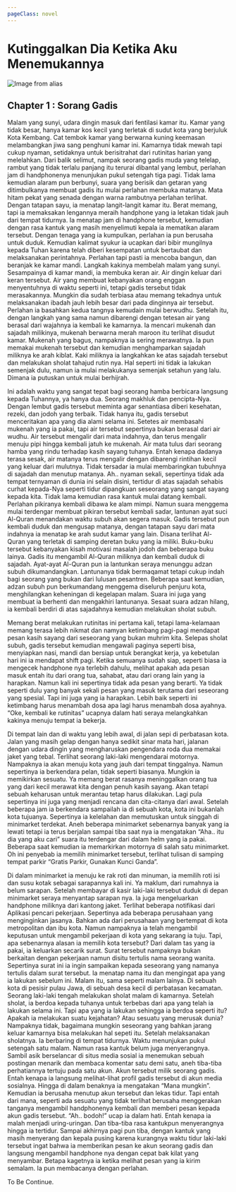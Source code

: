 ```yaml
---
pageClass: novel
---
```


# Kutinggalkan Dia Ketika Aku Menemukannya

![Image from alias](/img/KDKAM-CH01.jpg)

## Chapter 1 : Sorang Gadis

Malam yang sunyi, udara dingin masuk dari fentilasi kamar itu. Kamar yang tidak besar, hanya kamar kos kecil yang terletak di sudut kota yang berjuluk Kota Kembang. Cat tembok kamar yang berwarna kuning keemasan melambangkan jiwa sang penghuni kamar ini. Kamarnya tidak mewah tapi cukup nyaman, setidaknya untuk berisitrahat dari rutinitas harian yang melelahkan. Dari balik selimut, nampak seorang gadis muda yang telelap, rambut yang tidak terlalu panjang itu terurai dibantal yang lembut, perlahan jam di handphonenya menunjukan pukul setengah tiga pagi. Tidak lama kemudian alaram pun berbunyi, suara yang berisik dan getaran yang ditimbulkanya membuat gadis itu mulai perlahan membuka matanya. Mata hitam pekat yang senada dengan warna rambutnya perlahan terlihat. Dengan tatapan sayu, ia menatap langit-langit kamar itu. Berat memang, tapi ia memaksakan lengannya meraih handphone yang ia letakan tidak jauh dari tempat tidurnya. Ia menatap jam di handphone tersebut, kemudian dengan rasa kantuk yang masih menyelimuti kepala ia mematikan alaram tersebut. Dengan tenaga yang ia kumpulkan, perlahan ia pun berusaha untuk duduk. Kemudian kalimat syukur ia ucapkan dari bibir mungilnya kepada Tuhan karena telah diberi kesempatan untuk bertaubat dan melaksanakan perintahnya. Perlahan tapi pasti ia mencoba bangun, dan beranjak ke kamar mandi. Langkah kakinya membelah malam yang sunyi. Sesampainya di kamar mandi, ia membuka keran air. Air dingin keluar dari keran tersebut. Air yang membuat kebanyakan orang enggan menyentuhnya di waktu seperti ini, tetapi gadis tersebut tidak merasakannya. Mungkin dia sudah terbiasa atau memang tekadnya untuk melaksanakan ibadah jauh lebih besar dari pada dinginnya air tersebut. Perlahan ia basahkan kedua tangnya kemudain mulai berwudhu. Setelah itu, dengan langkah yang sama namun dibarengi dengan tetesan air yang berasal dari wajahnya ia kembali ke kamarnya. Ia mencari mukenah dan sajadah milikinya, mukenah berwarna merah maroon itu terlihat disudut kamar. Mukenah yang bagus, nampaknya ia sering merawatnya. Ia pun memakai mukenah tersebut dan kemudian menghamparkan sajadah miliknya ke arah kiblat. Kaki miliknya ia langkahkan ke atas sajadah tersebut dan melakukan sholat tahajud rutin nya. Hal seperti ini tidak ia lakukan semenjak dulu, namun ia mulai melakukanya semenjak setahun yang lalu. Dimana ia putuskan untuk mulai berhijrah. 

Ini adalah waktu yang sangat tepat bagi seorang hamba berbicara langsung kepada Tuhannya, ya hanya dua. Seorang makhluk dan pencipta-Nya. Dengan lembut gadis tersebut meminta agar senantiasa diberi kesehatan, rezeki, dan jodoh yang terbaik. Tidak hanya itu, gadis tersebut menceritakan apa yang dia alami selama ini. Setetes air membasahi mukenah yang ia pakai, tapi air tersebut sepertinya bukan berasal dari air wudhu. Air tersebut mengalir dari mata indahnya, dan terus mengalir menuju pipi hingga kembali jatuh ke mukenah. Air mata tulus dari seorang hamba yang rindu terhadap kasih sayang tuhanya. Entah kenapa dadanya terasa sesak, air matanya terus mengalir dengan dibarengi rintihan kecil yang keluar dari mulutnya. Tidak tersadar ia mulai membaringkan tubuhnya di sajadah dan menutup matanya. Ah.. nyaman sekali, sepertinya tidak ada tempat ternyaman di dunia ini selain disini, tertidur di atas sajadah sehabis curhat kepada-Nya seperti tidur dipangkuan seseorang yang sangat sayang kepada kita. Tidak lama kemudian rasa kantuk mulai datang kembali. Perlahan pikiranya kembali dibawa ke alam mimpi. Namun suara menggema mulai terdengar membuat pikiran tersebut kembali sadar, lantunan ayat suci Al-Quran menandakan waktu subuh akan segera masuk. Gadis tersebut pun kembali duduk dan mengusap matanya, dengan tatapan sayu dari mata indahnya ia menatap ke arah sudut kamar yang lain. Disana terlihat Al-Quran yang terletak di samping deretan buku yang ia miliki. Buku-buku tersebut kebanyakan kisah motivasi masalah jodoh dan beberapa buku lainya. Gadis itu mengambil Al-Quran miliknya dan kembali duduk di sajadah. Ayat-ayat Al-Quran pun ia lantunkan seraya menunggu adzan subuh dikumandangkan. Lantunanya tidak bermaqamat tetapi cukup indah bagi seorang yang bukan dari lulusan pesantren. Beberapa saat kemudian, adzan subuh pun berkumandang menggema diseluruh penjuru kota, menghilangkan keheningan di kegelapan malam. Suara ini juga yang membuat ia berhenti dan mengakhiri lantunanya. Sesaat suara adzan hilang, ia kembali berdiri di atas sajadahnya kemudian melakukan sholat subuh.

Memang berat melakukan rutinitas ini pertama kali, tetapi lama-kelamaan memang terasa lebih nikmat dan namyan ketimbang pagi-pagi mendapat pesan kasih sayang dari seseorang yang bukan muhrim kita. Selepas sholat subuh, gadis tersebut kemudian mengawali paginya seperti bisa, menyiapkan nasi, mandi dan bersiap untuk berangkat kerja, ya kebetulan hari ini ia mendapat shift pagi. Ketika semuanya sudah siap, seperti biasa ia mengecek handphone nya terlebih dahulu, melihat apakah ada pesan masuk entah itu dari orang tua, sahabat, atau dari orang lain yang ia harapkan. Namun kali ini sepertinya tidak ada pesan yang berarti. Ya tidak seperti dulu yang banyak sekali pesan yang masuk terutama dari seseorang yang spesial. Tapi ini juga yang ia harapkan. Lebih baik seperti ini ketimbang harus menambah dosa apa lagi harus menambah dosa ayahnya. “Oke, kembali ke rutinitas” ucapnya dalam hati seraya melangkahkan kakinya menuju tempat ia bekerja.

Di tempat lain dan di waktu yang lebih awal, di jalan sepi di perbatasan kota. Jalan yang masih gelap dengan hanya sedikit sinar mata hari, jalanan dengan udara dingin yang mengharuskan pengendara roda dua memakai jaket yang tebal. Terlihat seorang laki-laki mengendarai motornya. Nampaknya ia akan menuju kota yang jauh dari tempat tinggalnya. Namun sepertinya ia berkendara pelan, tidak seperti biasanya. Mungkin ia memikirkan sesuatu. Ya memang berat rasanya meninggalkan orang tua yang dari kecil merawat kita dengan penuh kasih sayang. Akan tetapi sebuah keharusan untuk merantau tetap harus dilakukan. Lagi pula sepertinya ini juga yang menjadi rencana dan cita-citanya dari awal. Setelah beberapa jam ia berkendara sampailah ia di sebuah kota, kota ini bukanlah kota tujuanya. Sepertinya ia kelelahan dan memutuskan untuk singgah di minimarket terdekat. Aneh beberapa minimarket sebenarnya banyak yang ia lewati tetapi ia terus berjalan sampai tiba saat nya ia mengatakan “Aha.. itu dia yang aku cari” suara itu terdengar dari dalam helm yang ia pakai. Beberapa saat kemudian ia memarkirkan motornya di salah satu minimarket. Oh ini penyebab ia memilih minimarket tersebut, terlihat tulisan di samping tempat parkir “Gratis Parkir, Gunakan Kunci Ganda”.

Di dalam minimarket ia menuju ke rak roti dan minuman, ia memilih roti isi dan susu kotak sebagai sarapannya kali ini. Ya maklum, dari rumahnya ia belum sarapan. Setelah membayar di kasir laki-laki tersebut duduk di depan minimarket seraya menyantap sarapan nya. Ia juga mengeluarkan handphone miliknya dari kantong jaket. Terlihat beberapa notifikasi dari Aplikasi pencari pekerjaan. Sepertinya ada beberapa perusahaan yang menginginkan jasanya. Bahkan ada dari perusahaan yang bertempat di kota metropolitan dan ibu kota. Namun nampaknya ia telah mengambil keputusan untuk mengambil pekerjaan di kota yang sekarang ia tuju. Tapi, apa sebenarnya alasan ia memilih kota tersebut? Dari dalam tas yang ia pakai, ia keluarkan secarik surat. Surat tersebut nampaknya bukan berkaitan dengan pekerjaan namun disitu tertulis nama seorang wanita. Sepertinya surat ini ia ingin sampaikan kepada seseorang yang namanya tertulis dalam surat tersebut. Ia menatap nama itu dan mengingat apa yang ia lakukan sebelum ini.
Malam itu, sama seperti malam lainya. Di sebuah kota di pesisir pulau Jawa, di sebuah desa kecil di perbatasan kecamatan. Seorang laki-laki tengah melakukan sholat malam di kamarnya. Setelah sholat, ia berdoa kepada tuhanya untuk terbebas dari apa yang telah ia lakukan selama ini. Tapi apa yang ia lakukan sehingga ia berdoa seperti itu? Apakah ia melakukan suatu kejahatan? Atau sesuatu yang merusak dunia? Nampaknya tidak, bagaimana mungkin seseorang yang bahkan jarang keluar kamarnya bisa melakukan hal sepeti itu. Setelah melaksanakan sholatnya. Ia berbaring di tempat tidurnya. Waktu menunjukan pukul setengah satu malam. Namun rasa kantuk belum juga menyerangnya. Sambil asik berselancar di situs media sosial ia menemukan sebuah postingan menarik dan membaca komentar satu demi satu, aneh tiba-tiba perhatiannya tertuju pada satu akun. Akun tersebut milik seorang gadis. Entah kenapa ia langsung melihat-lihat profil gadis tersebut di akun media sosialnya. Hingga di dalam benaknya ia mengatakan “Mana mungkin”. Kemudian ia berusaha menutup akun tersebut dan lekas tidur. Tapi entah dari mana, seperti ada sesuatu yang tidak terlihat berusaha menggerakan tanganya mengambil handphonenya kembali dan memberi pesan kepada akun gadis tersebut. “Ah.. bodoh!” ucap ia dalam hati. Entah kenapa ia malah menjadi uring-uringan. Dan tiba-tiba rasa kantukpun menyerangnya hingga ia tertidur. Sampai akhirnya pagi pun tiba, dengan kantuk yang masih menyerang dan kepala pusing karena kurangnya waktu tidur laki-laki tersebut ingat bahwa ia memberikan pesan ke akun seorang gadis dan langsung mengambil handphone nya dengan cepat bak kilat yang menyambar. Betapa kagetnya ia ketika melihat pesan yang ia kirim semalam. Ia pun membacanya dengan perlahan.

To Be Continue.
